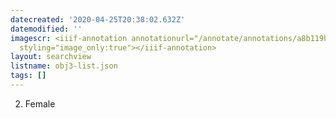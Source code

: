 ```yaml
---
datecreated: '2020-04-25T20:38:02.632Z'
datemodified: ''
imagescr: <iiif-annotation annotationurl="/annotate/annotations/a8b119b2-8734-11ea-b956-5254008afee6.json"
  styling="image_only:true"></iiif-annotation>
layout: searchview
listname: obj3-list.json
tags: []
---
```

2. Female